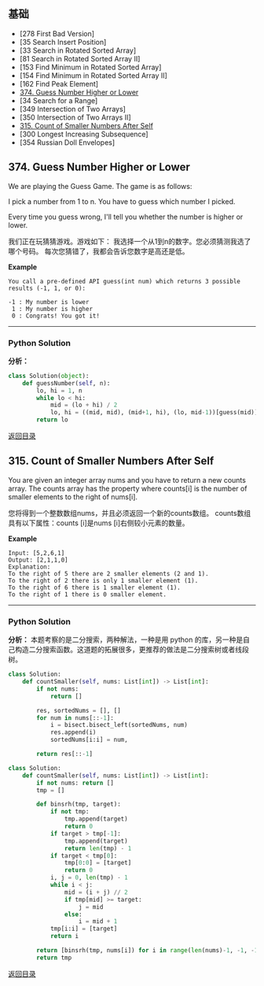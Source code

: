 <span id = "00"></span>
## 基础
 - [278	First Bad Version]
 - [35	Search Insert Position]
 - [33	Search in Rotated Sorted Array]
 - [81	Search in Rotated Sorted Array II]
 - [153	Find Minimum in Rotated Sorted Array]
 - [154	Find Minimum in Rotated Sorted Array II]
 - [162	Find Peak Element]
 - [374. Guess Number Higher or Lower](#374-guess-number-higher-or-lower)
 - [34	Search for a Range]
 - [349	Intersection of Two Arrays]
 - [350	Intersection of Two Arrays II]
 - [315. Count of Smaller Numbers After Self](#315-count-of-smaller-numbers-after-self)
 - [300	Longest Increasing Subsequence]
 - [354	Russian Doll Envelopes]


## 374. Guess Number Higher or Lower

We are playing the Guess Game. The game is as follows:

I pick a number from 1 to n. You have to guess which number I picked.

Every time you guess wrong, I'll tell you whether the number is higher or lower.

我们正在玩猜猜游戏。游戏如下： 我选择一个从1到n的数字。您必须猜测我选了哪个号码。 每次您猜错了，我都会告诉您数字是高还是低。

**Example**

```
You call a pre-defined API guess(int num) which returns 3 possible results (-1, 1, or 0):

-1 : My number is lower
 1 : My number is higher
 0 : Congrats! You got it!
```

---

### Python Solution
**分析：**

```python
class Solution(object):
    def guessNumber(self, n):
        lo, hi = 1, n
        while lo < hi:
            mid = (lo + hi) / 2
            lo, hi = ((mid, mid), (mid+1, hi), (lo, mid-1))[guess(mid)]
        return lo
```

[返回目录](#00)

## 315. Count of Smaller Numbers After Self

You are given an integer array nums and you have to return a new counts array. The counts array has the property where counts[i] is the number of smaller elements to the right of nums[i].

您将得到一个整数数组nums，并且必须返回一个新的counts数组。 counts数组具有以下属性：counts [i]是nums [i]右侧较小元素的数量。

**Example**

```
Input: [5,2,6,1]
Output: [2,1,1,0]
Explanation:
To the right of 5 there are 2 smaller elements (2 and 1).
To the right of 2 there is only 1 smaller element (1).
To the right of 6 there is 1 smaller element (1).
To the right of 1 there is 0 smaller element.
```

---

### Python Solution
**分析：** 本题考察的是二分搜索，两种解法，一种是用 python 的库，另一种是自己构造二分搜索函数。这道题的拓展很多，更推荐的做法是二分搜索树或者线段树。

```python
class Solution:
    def countSmaller(self, nums: List[int]) -> List[int]:
        if not nums:
            return []

        res, sortedNums = [], []
        for num in nums[::-1]:
            i = bisect.bisect_left(sortedNums, num)
            res.append(i)
            sortedNums[i:i] = num,

        return res[::-1]
```

```python
class Solution:
    def countSmaller(self, nums: List[int]) -> List[int]:
        if not nums: return []
        tmp = []

        def binsrh(tmp, target):
            if not tmp:
                tmp.append(target)
                return 0
            if target > tmp[-1]:
                tmp.append(target)
                return len(tmp) - 1
            if target < tmp[0]:
                tmp[0:0] = [target]
                return 0
            i, j = 0, len(tmp) - 1
            while i < j:
                mid = (i + j) // 2
                if tmp[mid] >= target:
                    j = mid
                else:
                    i = mid + 1
            tmp[i:i] = [target]
            return i

        return [binsrh(tmp, nums[i]) for i in range(len(nums)-1, -1, -1)][::-1]
        return tmp
```

[返回目录](#00)
